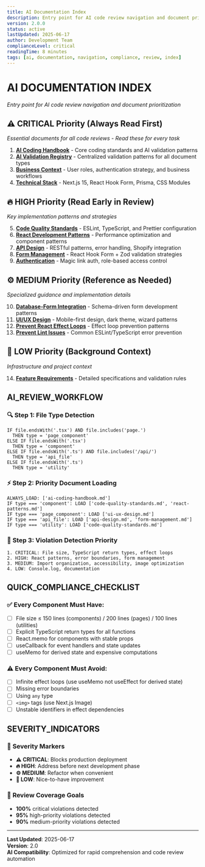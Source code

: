 ```yaml
---
title: AI Documentation Index
description: Entry point for AI code review navigation and document prioritization
version: 2.0.0
status: active
lastUpdated: 2025-06-17
author: Development Team
complianceLevel: critical
readingTime: 8 minutes
tags: [ai, documentation, navigation, compliance, review, index]
---
```


# AI DOCUMENTATION INDEX
*Entry point for AI code review navigation and document prioritization*

<!-- AI_QUICK_REF
Key Rules: Document prioritization framework (line 35), Context-dependent selection (line 57), AI review workflow steps (line 77)
Avoid: Bypassing document priority order, Ignoring file type detection workflow, Missing cross-references
-->

<!-- AI_SUMMARY
This document serves as the central navigation hub for AI-based code review with these key elements:

• Document Priority Framework: Four-tier stratified system (CRITICAL, HIGH, MEDIUM, LOW) based on importance and frequency of use
• Context-Sensitive Navigation: File type detection workflow with specific document loading paths for components, pages, utilities, and API files
• Review Workflow: Three-step process for file analysis (file type detection, priority document loading, violation detection)
• Compliance Checklist: Definitive list of required patterns (file size limits, TypeScript typing, React optimization patterns)

This index document is the first entry point for all AI interaction with the codebase documentation system and defines the pathways to access all other relevant documents based on context.
-->

## ⚠️ CRITICAL Priority (Always Read First)
*Essential documents for all code reviews - Read these for every task*

1. **[AI Coding Handbook](ai-coding-handbook.md)** - Core coding standards and AI validation patterns
2. **[AI Validation Registry](ai-validation-registry.md)** - Centralized validation patterns for all document types
3. **[Business Context](../../project/business-context.md)** - User roles, authentication strategy, and business workflows
4. **[Technical Stack](../../project/technical-stack.md)** - Next.js 15, React Hook Form, Prisma, CSS Modules

## 🔥 HIGH Priority (Read Early in Review)
*Key implementation patterns and strategies*

5. **[Code Quality Standards](../../guides/code-quality-standards.md)** - ESLint, TypeScript, and Prettier configuration
6. **[React Development Patterns](../../guides/react-patterns.md)** - Performance optimization and component patterns
7. **[API Design](../../concerns/api-design.md)** - RESTful patterns, error handling, Shopify integration
8. **[Form Management](../../concerns/form-management.md)** - React Hook Form + Zod validation strategies
9. **[Authentication](../../concerns/authentication.md)** - Magic link auth, role-based access control

## ⚙️ MEDIUM Priority (Reference as Needed)
*Specialized guidance and implementation details*

10. **[Database-Form Integration](../../guides/database-form-integration.md)** - Schema-driven form development patterns
11. **[UI/UX Design](../../project/ui-ux-design.md)** - Mobile-first design, dark theme, wizard patterns
12. **[Prevent React Effect Loops](../../pitfalls/prevent-react-effect-loops.md)** - Effect loop prevention patterns
13. **[Prevent Lint Issues](../../pitfalls/prevent-lint-issues.md)** - Common ESLint/TypeScript error prevention

## 📝 LOW Priority (Background Context)
*Infrastructure and project context*

14. **[Feature Requirements](../../project/feature-requirements.md)** - Detailed specifications and validation rules

## AI_REVIEW_WORKFLOW

### 🔍 **Step 1: File Type Detection**
```
IF file.endsWith('.tsx') AND file.includes('page.') 
  THEN type = 'page_component'
ELSE IF file.endsWith('.tsx') 
  THEN type = 'component'
ELSE IF file.endsWith('.ts') AND file.includes('/api/')
  THEN type = 'api_file'
ELSE IF file.endsWith('.ts')
  THEN type = 'utility'
```

### ⚡ **Step 2: Priority Document Loading**
```
ALWAYS_LOAD: ['ai-coding-handbook.md']
IF type === 'component': LOAD ['code-quality-standards.md', 'react-patterns.md']
IF type === 'page_component': LOAD ['ui-ux-design.md']
IF type === 'api_file': LOAD ['api-design.md', 'form-management.md']
IF type === 'utility': LOAD ['code-quality-standards.md']
```

### 🎯 **Step 3: Violation Detection Priority**
```
1. CRITICAL: File size, TypeScript return types, effect loops
2. HIGH: React patterns, error boundaries, form management
3. MEDIUM: Import organization, accessibility, image optimization
4. LOW: Console.log, documentation
```

## QUICK_COMPLIANCE_CHECKLIST

### ✅ **Every Component Must Have:**
- [ ] File size ≤ 150 lines (components) / 200 lines (pages) / 100 lines (utilities)
- [ ] Explicit TypeScript return types for all functions
- [ ] React.memo for components with stable props
- [ ] useCallback for event handlers and state updates
- [ ] useMemo for derived state and expensive computations

### ⚠️ **Every Component Must Avoid:**
- [ ] Infinite effect loops (use useMemo not useEffect for derived state)
- [ ] Missing error boundaries
- [ ] Using `any` type
- [ ] `<img>` tags (use Next.js Image)
- [ ] Unstable identifiers in effect dependencies

## SEVERITY_INDICATORS

### 🚨 **Severity Markers**
- **⚠️ CRITICAL**: Blocks production deployment
- **🔥 HIGH**: Address before next development phase  
- **⚙️ MEDIUM**: Refactor when convenient
- **📝 LOW**: Nice-to-have improvement

### 🎯 **Review Coverage Goals**
- **100%** critical violations detected
- **95%** high-priority violations detected  
- **90%** medium-priority violations detected

---

**Last Updated**: 2025-06-17  
**Version**: 2.0  
**AI Compatibility**: Optimized for rapid comprehension and code review automation
